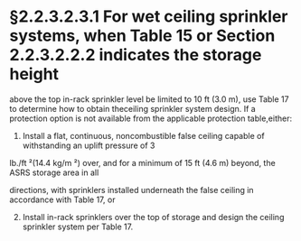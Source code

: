 # §2.2.3.2.3.1 For wet ceiling sprinkler systems, when Table 15 or Section 2.2.3.2.2.2 indicates the storage height



above the top in-rack sprinkler level be limited to 10 ft (3.0 m), use Table 17 to determine how to obtain theceiling sprinkler system design. If a protection option is not available from the applicable protection table,either:

1. Install a flat, continuous, noncombustible false ceiling capable of withstanding an uplift pressure of 3

lb./ft ²(14.4 kg/m ²) over, and for a minimum of 15 ft (4.6 m) beyond, the ASRS storage area in all

directions, with sprinklers installed underneath the false ceiling in accordance with Table 17, or

2. Install in-rack sprinklers over the top of storage and design the ceiling sprinkler system per Table 17.